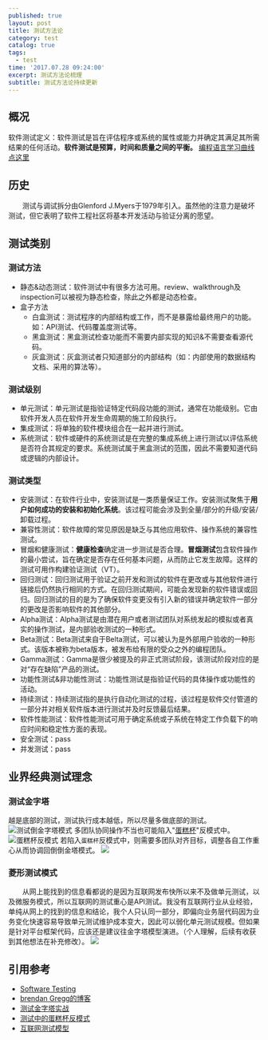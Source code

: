 ```yaml
---
published: true
layout: post
title: 测试方法论
category: test
catalog: true
tags:
  - test
time: '2017.07.28 09:24:00'
excerpt: 测试方法论梳理
subtitle: 测试方法论持续更新
---
```

## 概况
软件测试定义：软件测试是旨在评估程序或系统的属性或能力并确定其满足其所需结果的任何活动。**软件测试是预算，时间和质量之间的平衡。**
[编程语言学习曲线点这里](https://github.com/Dobiasd/articles/blob/master/programming_language_learning_curves.md)

## 历史
&emsp;&emsp;测试与调试拆分由Glenford J.Myers于1979年引入。虽然他的注意力是破坏测试，但它表明了软件工程社区将基本开发活动与验证分离的愿望。

## 测试类别
### 测试方法
- 静态&动态测试：软件测试中有很多方法可用。review、walkthrough及inspection可以被视为静态检查，除此之外都是动态检查。
- 盒子方法
  - 白盒测试：测试程序的内部结构或工作，而不是暴露给最终用户的功能。如：API测试、代码覆盖度测试等。
  - 黑盒测试：黑盒测试检查功能而不需要内部实现的知识&不需要查看源代码。
  - 灰盒测试：灰盒测试者只知道部分的内部结构（如：内部使用的数据结构文档、采用的算法等）。

### 测试级别
- 单元测试：单元测试是指验证特定代码段功能的测试，通常在功能级别。它由软件开发人员在软件开发生命周期的施工阶段执行。
- 集成测试：将单独的软件模块组合在一起并进行测试。
- 系统测试：软件或硬件的系统测试是在完整的集成系统上进行测试以评估系统是否符合其规定的要求。系统测试属于黑盒测试的范围，因此不需要知道代码或逻辑的内部设计。

### 测试类型
- 安装测试：在软件行业中，安装测试是一类质量保证工作。安装测试聚焦于**用户如何成功的安装和初始化系统**。该过程可能会涉及到全量/部分的升级/安装/卸载过程。
- 兼容性测试：软件故障的常见原因是缺乏与其他应用软件、操作系统的兼容性测试。
- 冒烟和健康测试：**健康检查**确定进一步测试是否合理。**冒烟测试**包含软件操作的最小尝试，旨在确定是否存在任何基本问题，从而防止它发生故障。这样的测试可用作构建验证测试（VT）。
- 回归测试：回归测试用于验证之前开发和测试的软件在更改或与其他软件进行链接后仍然执行相同的方式。在回归测试期间，可能会发现新的软件错误或回归。回归测试的目的是为了确保软件变更没有引入新的错误并确定软件一部分的更改是否影响软件的其他部分。
- Alpha测试：Alpha测试是由潜在用户或者测试团队对系统发起的模拟或者真实的操作测试，是内部验收测试的一种形式。
- Beta测试：Beta测试来自于Belta测试，可以被认为是外部用户验收的一种形式。该版本被称为beta版本，被发布给有限的受众之外的编程团队。
- Gamma测试：Gamma是很少被提及的非正式测试阶段，该测试阶段对应的是对“存在缺陷”产品的测试。
- 功能性测试&非功能性测试：功能性测试是指验证代码的具体操作或功能性的活动。
- 持续测试：持续测试指的是执行自动化测试的过程，该过程是软件交付管道的一部分并对相关软件版本进行测试并及时反馈最后结果。
- 软件性能测试：软件性能测试可用于确定系统或子系统在特定工作负载下的响应时间和稳定性方面的表现。
- 安全测试：pass
- 并发测试：pass

## 业界经典测试理念
### 测试金字塔
越是底部的测试，测试执行成本越低，所以尽量多做底部的测试。
![测试倒金字塔模式](https://insights.thoughtworks.cn/wp-content/uploads/2018/10/3.png)
多团队协同操作不当也可能陷入"[蛋糕杯](https://www.thoughtworks.com/insights/blog/introducing-software-testing-cupcake-anti-pattern)"反模式中。
![蛋糕杯反模式](https://www.thoughtworks.com/content/dam/thoughtworks/images/photography/inline-image/insights/blog/testing/blg_inline_introducing_software_testing_cupcake_anti_pattern.png)
若陷入`蛋糕杯`反模式中，则需要多团队对齐目标，调整各自工作重心从而协调回倒倒金塔模式。
![](https://www.thoughtworks.com/content/dam/thoughtworks/images/photography/inline-image/insights/blog/testing/blg_inline_introducing_software_testing_cupcake_anti_pattern_01.png)
### 菱形测试模式
&emsp;&emsp;从网上能找到的信息看都说的是因为互联网发布快所以来不及做单元测试，以及微服务模式，所以互联网的测试重心是API测试。我没有互联网行业从业经验，单纯从网上的找到的信息和结论，我个人只认同一部分，即偏向业务层代码因为业务变化快速容易导致单元测试维护成本变大，因此可以弱化单元测试规模。但如果是针对平台框架代码，应该还是建议往金字塔模型演进。（个人理解，后续有收获到其他想法在补充修改）。
![](https://upload-images.jianshu.io/upload_images/11641767-04916cd00dd82d34.jpg?imageMogr2/auto-orient/strip|imageView2/2/w/406/format/webp)

## 引用参考
- [Software Testing](https://users.ece.cmu.edu/~koopman/des_s99/sw_testing/#introduction)
- [brendan Gregg的博客](http://www.brendangregg.com/blog/index.html)
- [测试金字塔实战](https://insights.thoughtworks.cn/practical-test-pyramid/)
- [测试中的蛋糕杯反模式](https://www.thoughtworks.com/insights/blog/introducing-software-testing-cupcake-anti-pattern)
- [互联网测试模型](https://www.cnblogs.com/Uni-Hoang/p/13237702.html)
